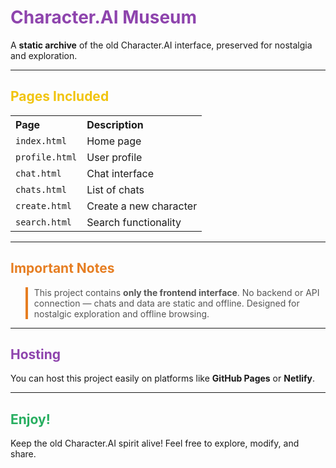 <h1 style="color:#8e44ad;">Character.AI Museum</h1>

<p>A <strong>static archive</strong> of the old Character.AI interface, preserved for nostalgia and exploration.</p>

<hr>

<h2 style="color:#f1c40f;">Pages Included</h2>

<table>
  <tr>
    <th style="text-align:left;">Page</th>
    <th style="text-align:left;">Description</th>
  </tr>
  <tr>
    <td><code>index.html</code></td>
    <td>Home page</td>
  </tr>
  <tr>
    <td><code>profile.html</code></td>
    <td>User profile</td>
  </tr>
  <tr>
    <td><code>chat.html</code></td>
    <td>Chat interface</td>
  </tr>
  <tr>
    <td><code>chats.html</code></td>
    <td>List of chats</td>
  </tr>
  <tr>
    <td><code>create.html</code></td>
    <td>Create a new character</td>
  </tr>
  <tr>
    <td><code>search.html</code></td>
    <td>Search functionality</td>
  </tr>
</table>

<hr>

<h2 style="color:#e67e22;">Important Notes</h2>

<blockquote style="border-left: 4px solid #e67e22; padding-left: 10px; color:#555;">
<p>This project contains <strong>only the frontend interface</strong>. No backend or API connection — chats and data are static and offline. Designed for nostalgic exploration and offline browsing.</p>
</blockquote>

<hr>

<h2 style="color:#8e44ad;">Hosting</h2>

<p>You can host this project easily on platforms like <strong>GitHub Pages</strong> or <strong>Netlify</strong>.</p>

<hr>

<h2 style="color:#27ae60;">Enjoy!</h2>

<p>Keep the old Character.AI spirit alive! Feel free to explore, modify, and share.</p>
